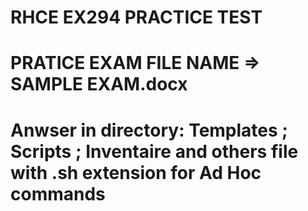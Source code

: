 # RHCE EX294 PRACTICE TEST
# PRATICE EXAM FILE NAME => SAMPLE EXAM.docx
# Anwser in directory: Templates ; Scripts ; Inventaire and others file with .sh extension for Ad Hoc commands
